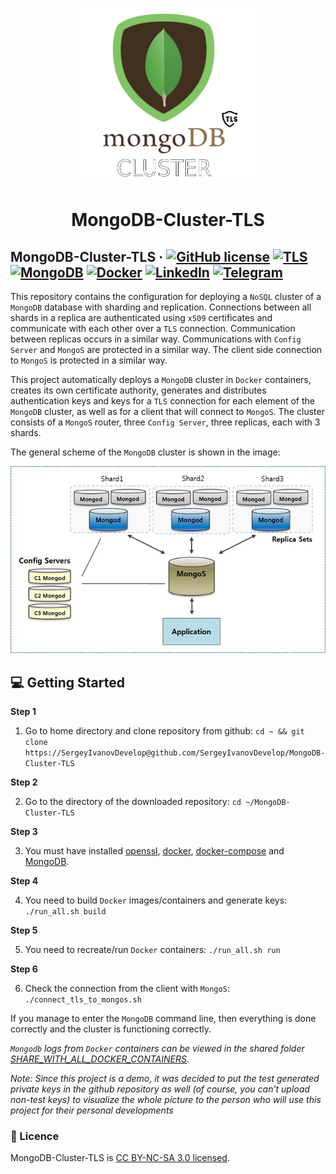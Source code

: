 <p align="center">
  <a href="https://github.com/SergeyIvanovDevelop/MongoDB-Cluster-TLS">
    <img alt="Social-Contract" src="./resources/logo.png" width="280" height="280"/>
  </a>
</p>
<h1 align="center">
  MongoDB-Cluster-TLS
</h1>

## MongoDB-Cluster-TLS &middot; [![GitHub license](https://img.shields.io/badge/license-CC%20BY--NC--SA%203.0-blue)](./LICENSE) [![TLS](https://img.shields.io/badge/security-tls-green)](https://en.wikipedia.org/wiki/Transport_Layer_Security) [![MongoDB](https://img.shields.io/badge/db-MongoDB-red)](https://www.mongodb.com/) [![Docker](https://img.shields.io/badge/container-docker-informational)](https://www.docker.com/) [![LinkedIn](https://img.shields.io/badge/linkedin-Sergey%20Ivanov-blue)](https://www.linkedin.com/in/sergey-ivanov-33413823a/) [![Telegram](https://img.shields.io/badge/telegram-%40SergeyIvanov__dev-blueviolet)](https://t.me/SergeyIvanov_dev) ##

This repository contains the configuration for deploying a `NoSQL` cluster of a `MongoDB` database with sharding and replication. Connections between all shards in a replica are authenticated using `x509` certificates and communicate with each other over a `TLS` connection. Communication between replicas occurs in a similar way. Communications with `Config Server` and `MongoS` are protected in a similar way. The client side connection to `MongoS` is protected in a similar way.

This project automatically deploys a `MongoDB` cluster in `Docker` containers, creates its own certificate authority, generates and distributes authentication keys and keys for a `TLS` connection for each element of the `MongoDB` cluster, as well as for a client that will connect to `MongoS`. The cluster consists of a `MongoS` router, three `Config Server`, three replicas, each with 3 shards.

The general scheme of the `MongoDB` cluster is shown in the image: <br>

<p align="center">
<img src="./resources/scheme.png"/>
</p>

## :computer: Getting Started  ##

**Step 1**

1. Go to home directory and clone repository from github: `cd ~ && git clone https://SergeyIvanovDevelop@github.com/SergeyIvanovDevelop/MongoDB-Cluster-TLS`

**Step 2**<br>

2. Go to the directory of the downloaded repository: `cd ~/MongoDB-Cluster-TLS`

**Step 3**<br>

3. You must have installed [openssl](https://www.openssl.org/), [docker](https://www.docker.com/), [docker-compose](https://docs.docker.com/compose/install/) and [MongoDB](https://www.mongodb.com/). 

**Step 4**<br>

4. You need to build `Docker` images/containers and generate keys: `./run_all.sh build`

**Step 5**<br>

5. You need to recreate/run `Docker` containers: `./run_all.sh run`

**Step 6**<br>

6. Check the connection from the client with `MongoS`: `./connect_tls_to_mongos.sh`

If you manage to enter the `MongoDB` command line, then everything is done correctly and the cluster is functioning correctly.

_`Mongodb` logs from `Docker` containers can be viewed in the shared folder [SHARE_WITH_ALL_DOCKER_CONTAINERS](./SHARE_WITH_ALL_DOCKER_CONTAINERS)_.


_Note: Since this project is a demo, it was decided to put the test generated private keys in the github repository as well (of course, you can’t upload non-test keys) to visualize the whole picture to the person who will use this project for their personal developments_


### :bookmark_tabs: Licence ###
MongoDB-Cluster-TLS is [CC BY-NC-SA 3.0 licensed](./LICENSE).
